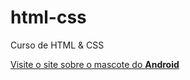 # html-css
 Curso de HTML & CSS

 <a href="https://github.com/CassianoFrancisco/html-css/blob/main/site-android/index.html">Visite o site sobre o mascote do <strong>Android</strong></a>
